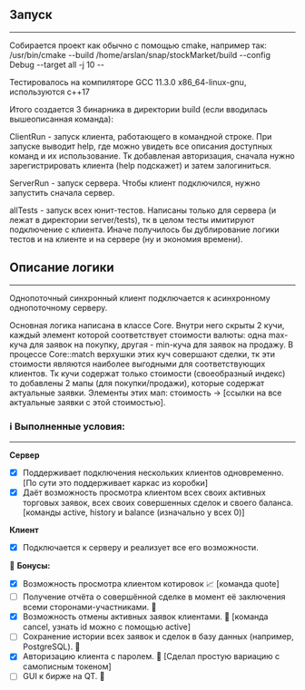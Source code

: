 ## Запуск
---

Собирается проект как обычно с помощью cmake, например так:
/usr/bin/cmake --build /home/arslan/snap/stockMarket/build --config Debug --target all -j 10 --

Тестировалось на компиляторе GCC 11.3.0 x86_64-linux-gnu, используются с++17

Итого создается 3 бинарника в директории build (если вводилась вышеописанная команда):

ClientRun - запуск клиента, работающего в командной строке. При запуске выводит help, где можно увидеть все описания доступных команд и их использование. Тк добавленая авторизация, сначала нужно зарегистрировать клиента (help подскажет) и затем залогиниться.

ServerRun - запуск сервера. Чтобы клиент подключился, нужно запустить сначала сервер.

allTests - запуск всех юнит-тестов. Написаны только для сервера (и лежат в директории server/tests), тк в целом тесты имитируют подключение с клиента. Иначе получилось бы дублирование логики тестов и на клиенте и на сервере (ну и экономия времени).

## Описание логики
---

Однопоточный синхронный клиент подключается к асинхронному однопоточному серверу. 

Основная логика написана в классе Core. Внутри него скрыты 2 кучи, каждый элемент которой соответствует стоимости валюты: одна max-куча для заявок на покупку, другая - min-куча для заявок на продажу. В процессе Core::match верхушки этих куч совершают сделки, тк эти стоимости являются наиболее выгодными для соответствующих клиентов. Тк кучи содержат только стоимости (своеобразный индекс) то добавлены 2 мапы (для покупки/продажи), которые содержат актуальные заявки. Элементы этих мап: стоимость -> [ссылки на все актуальные заявки с этой стоимостью].

### ℹ️ Выполненные условия:
---

**Сервер**

- [x] Поддерживает подключения нескольких клиентов одновременно. [По сути это поддерживает каркас из коробки]
- [x] Даёт возможность просмотра клиентом всех своих активных торговых заявок, всех своих совершенных сделок и своего баланса. [команды active, history и balance (изначально у всех 0)]

**Клиент**

- [x] Подключается к серверу и реализует все его возможности.

🎈 **Бонусы:**

- [x] Возможность просмотра клиентом котировок 📈 [команда quote]
- [ ] Получение отчёта о совершённой сделке в момент её заключения всеми сторонами-участниками. 🤼
- [x] Возможность отмены активных заявок клиентами. 🚫 [команда cancel, узнать id можно с помощью active]
- [ ] Сохранение истории всех заявок и сделок в базу данных (например, PostgreSQL). 💽
- [x] Авторизацию клиента с паролем. 🔑 [Сделал простую вариацию с самописным токеном]
- [ ] GUI к бирже на QT. 🤯